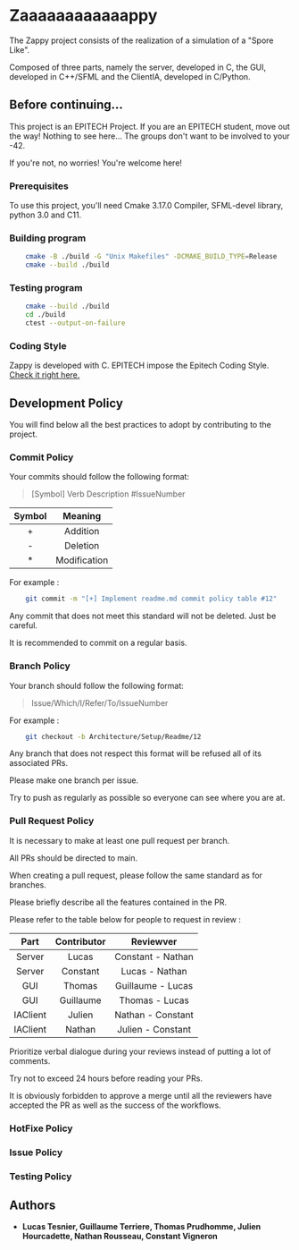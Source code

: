 # Zaaaaaaaaaaaappy

The Zappy project consists of the realization of a simulation of a "Spore Like".

Composed of three parts, namely the server, developed in C, the GUI, developed in C++/SFML and the ClientIA, developed in C/Python.

## Before continuing...

This project is an EPITECH Project. If you are an EPITECH student, move out the way! Nothing to see here... The groups don't want to be involved to your -42.

If you're not, no worries! You're welcome here!

### Prerequisites

To use this project, you'll need Cmake 3.17.0 Compiler, SFML-devel library, python 3.0 and C11.

### Building program

```bash
    cmake -B ./build -G "Unix Makefiles" -DCMAKE_BUILD_TYPE=Release
    cmake --build ./build
```

### Testing program
```bash
    cmake --build ./build
    cd ./build
    ctest --output-on-failure
```

### Coding Style

Zappy is developed with C. EPITECH impose the Epitech Coding Style. [Check it right here.](https://intra.epitech.eu/file/Public/technical-documentations/epitech_c_coding_style.pdf)

## Development Policy

You will find below all the best practices to adopt by contributing to the project.

### Commit Policy

Your commits should follow the following format:

> \[Symbol\] Verb Description #IssueNumber

| Symbol | Meaning  |
| :-----: | :-: |
| + | Addition |
| - | Deletion |
| * | Modification |

For example :

```bash
    git commit -m "[+] Implement readme.md commit policy table #12"
```

Any commit that does not meet this standard will not be deleted. Just be careful.

It is recommended to commit on a regular basis.

### Branch Policy

Your branch should follow the following format:

> Issue/Which/I/Refer/To/IssueNumber

For example :

```bash
    git checkout -b Architecture/Setup/Readme/12
```

Any branch that does not respect this format will be refused all of its associated PRs.

Please make one branch per issue.

Try to push as regularly as possible so everyone can see where you are at.

### Pull Request Policy

It is necessary to make at least one pull request per branch.

All PRs should be directed to main.

When creating a pull request, please follow the same standard as for branches.

Please briefly describe all the features contained in the PR.

Please refer to the table below for people to request in review :

| Part | Contributor | Reviewver  |
| :-----: | :-: | :-: |
| Server | Lucas | Constant - Nathan |
| Server | Constant | Lucas - Nathan |
| GUI | Thomas | Guillaume - Lucas |
| GUI | Guillaume | Thomas - Lucas |
| IAClient | Julien | Nathan - Constant |
| IAClient | Nathan | Julien - Constant |

Prioritize verbal dialogue during your reviews instead of putting a lot of comments.

Try not to exceed 24 hours before reading your PRs.

It is obviously forbidden to approve a merge until all the reviewers have accepted the PR as well as the success of the workflows.

### HotFixe Policy

### Issue Policy

### Testing Policy

## Authors

* **Lucas Tesnier, Guillaume Terriere, Thomas Prudhomme, Julien Hourcadette, Nathan Rousseau, Constant Vigneron**